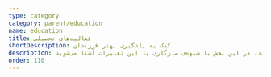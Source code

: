 ```yaml
---
type: category
category: parent/education
name: education
title: فعالیت‌های تحصیلی
shortDescription: ﮐﻤﮏ ﺑﻪ ﯾﺎدﮔﯿﺮی ﺑﻬﺘﺮ ﻓﺮزﻧﺪان
description: روش و محتوای آموزش‌های آکادمیک درعصر فن‌آوری، به سرعت در حال تغییر است و آگاهی از شیوه صحیح کنارآمدن با این تغییرات، فضا را برای یادگیری بهتر آماده می‌کند. در این بخش با شیوه‌ی سازگاری با این تغییرات آشنا می‌شوید.
order: 110
---
```

